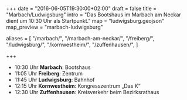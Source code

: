 +++
date = "2016-06-05T19:30:00+02:00"
draft = false
title = "Marbach/Ludwigsburg"
intro = "Das Bootshaus im Marbach am Neckar dient um 10:30 Uhr als Startpunkt."
map = "ludwigsburg.geojson"
map_preview = "marbach-ludwigsburg"

aliases = [
    "/marbach/",
    "/marbach-am-neckar/",
    "/freiberg/",
    "/ludwigsburg/",
    "/kornwestheim/",
    "/zuffenhausen/",
]

+++

- 10:30 Uhr **Marbach**: Bootshaus
- 11:05 Uhr **Freiberg**: Zentrum
- 11:45 Uhr **Ludwigsburg**: Bahnhof
- 12:15 Uhr **Kornwestheim**: Kongresszentrum „Das K“
- 12:30 Uhr **Zuffenhausen**: Kreisverkehr beim Bezirksrathaus
